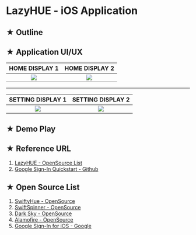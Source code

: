# LazyHUE - iOS Application

## ★ Outline

## ★ Application UI/UX

|HOME DISPLAY 1|HOME DISPLAY 2|
|:------------:|:------------:|
|![](https://user-images.githubusercontent.com/20036523/44664163-6a742380-aa4d-11e8-9536-153cdb0c5e3e.jpg)|![](https://user-images.githubusercontent.com/20036523/44664298-c9399d00-aa4d-11e8-8183-c5a4281cfeec.jpg)|

* * *

|SETTING DISPLAY 1|SETTING DISPLAY 2|
|:------------:|:------------:|
|![](https://user-images.githubusercontent.com/20036523/44926548-c364f400-ad8c-11e8-978d-15392a9e12cc.png)|![](https://user-images.githubusercontent.com/20036523/44926549-c3fd8a80-ad8c-11e8-8d14-1a212672142e.png)|

## ★ Demo Play

## ★ Reference URL
1. [LazyHUE - OpenSource List](http://yeop9657.blog.me/221067037683)
2. [Google Sign-In Quickstart - Github](https://github.com/googlesamples/google-services/tree/master/ios/signin)
 
## ★ Open Source List 
1. [SwiftyHue - OpenSource](https://github.com/Spriter/SwiftyHue)
2. [SwiftSpinner - OpenSource](https://github.com/icanzilb/SwiftSpinner)
3. [Dark Sky - OpenSource](https://darksky.net/dev)
4. [Alamofire - OpenSource](https://github.com/Alamofire/Alamofire)
5. [Google Sign-In for iOS - Google](https://developers.google.com/identity/sign-in/ios/)

